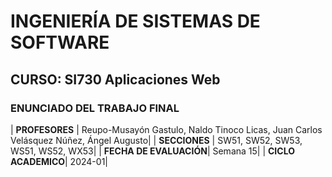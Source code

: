 # INGENIERÍA DE SISTEMAS DE SOFTWARE
## CURSO: SI730 Aplicaciones Web 
### ENUNCIADO DEL TRABAJO FINAL

| **PROFESORES** | Reupo-Musayón Gastulo, Naldo Tinoco Licas, Juan Carlos Velásquez Núñez, Ángel Augusto|
| **SECCIONES** | SW51, SW52, SW53, WS51, WS52, WX53|
| **FECHA DE EVALUACIÓN**| Semana 15|
| **CICLO ACADEMICO**| 2024-01|
